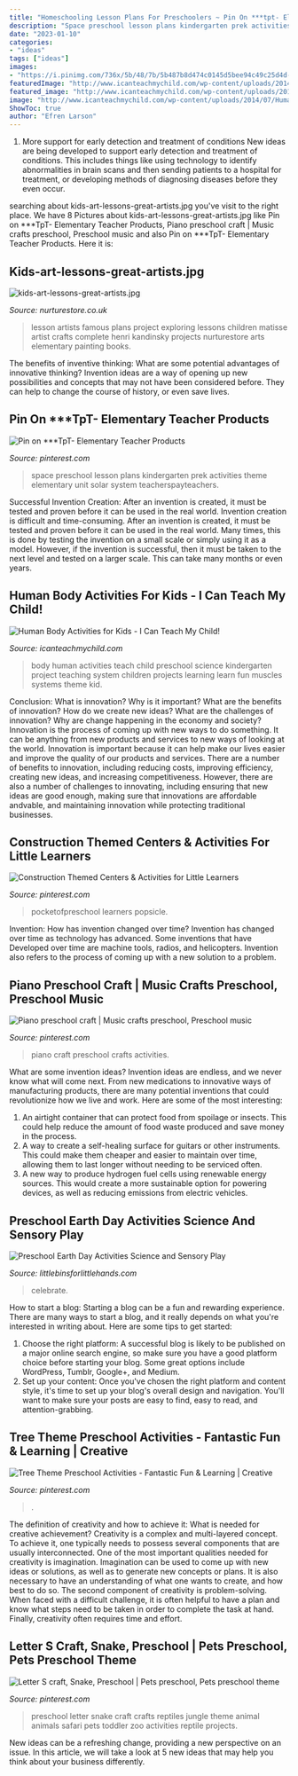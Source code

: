 ```yaml
---
title: "Homeschooling Lesson Plans For Preschoolers ~ Pin On ***tpt- Elementary Teacher Products"
description: "Space preschool lesson plans kindergarten prek activities theme elementary unit solar system teacherspayteachers"
date: "2023-01-10"
categories:
- "ideas"
tags: ["ideas"]
images:
- "https://i.pinimg.com/736x/5b/48/7b/5b487b8d474c0145d5bee94c49c25d4d--snake-craft-preschool-letter-s-crafts.jpg"
featuredImage: "http://www.icanteachmychild.com/wp-content/uploads/2014/07/Human-Body-Activities-for-Kids.jpg"
featured_image: "http://www.icanteachmychild.com/wp-content/uploads/2014/07/Human-Body-Activities-for-Kids.jpg"
image: "http://www.icanteachmychild.com/wp-content/uploads/2014/07/Human-Body-Activities-for-Kids.jpg"
ShowToc: true
author: "Efren Larson"
---
```



1) More support for early detection and treatment of conditions
New ideas are being developed to support early detection and treatment of conditions. This includes things like using technology to identify abnormalities in brain scans and then sending patients to a hospital for treatment, or developing methods of diagnosing diseases before they even occur.

	

		
searching about kids-art-lessons-great-artists.jpg you've visit to the right place. We have 8 Pictures about kids-art-lessons-great-artists.jpg like Pin on ***TpT- Elementary Teacher Products, Piano preschool craft | Music crafts preschool, Preschool music and also Pin on ***TpT- Elementary Teacher Products. Here it is:
		
    
## Kids-art-lessons-great-artists.jpg

<img loading=lazy src="http://nurturestore.co.uk/wp-content/uploads/2014/08/kids-art-lessons-great-artists.jpg" onerror="this.onerror=null;this.src='https://tse4.mm.bing.net/th?id=OIP.4Y8cKzvxrQit6mJGPFtHVQHaLH&amp;pid=15.1';" alt="kids-art-lessons-great-artists.jpg">

_Source: nurturestore.co.uk_

>lesson artists famous plans project exploring lessons children matisse artist crafts complete henri kandinsky projects nurturestore arts elementary painting books. 

	

The benefits of inventive thinking: What are some potential advantages of innovative thinking?
Invention ideas are a way of opening up new possibilities and concepts that may not have been considered before. They can help to change the course of history, or even save lives.

    
## Pin On ***TpT- Elementary Teacher Products

<img loading=lazy src="https://i.pinimg.com/736x/af/61/b3/af61b3cc8b7876e39e3251d2ca096cac.jpg" onerror="this.onerror=null;this.src='https://tse4.mm.bing.net/th?id=OIP.Q0oH7RjgfQY0btf_umUT6gHaLH&amp;pid=15.1';" alt="Pin on ***TpT- Elementary Teacher Products">

_Source: pinterest.com_

>space preschool lesson plans kindergarten prek activities theme elementary unit solar system teacherspayteachers. 

	

Successful Invention Creation: After an invention is created, it must be tested and proven before it can be used in the real world.
Invention creation is difficult and time-consuming. After an invention is created, it must be tested and proven before it can be used in the real world. Many times, this is done by testing the invention on a small scale or simply using it as a model. However, if the invention is successful, then it must be taken to the next level and tested on a larger scale. This can take many months or even years.

    
## Human Body Activities For Kids - I Can Teach My Child!

<img loading=lazy src="http://www.icanteachmychild.com/wp-content/uploads/2014/07/Human-Body-Activities-for-Kids.jpg" onerror="this.onerror=null;this.src='https://tse3.mm.bing.net/th?id=OIP.TwgnnuNXBQ_B-xwsmv6_AgHaNl&amp;pid=15.1';" alt="Human Body Activities for Kids - I Can Teach My Child!">

_Source: icanteachmychild.com_

>body human activities teach child preschool science kindergarten project teaching system children projects learning learn fun muscles systems theme kid. 

	

Conclusion: What is innovation? Why is it important? What are the benefits of innovation? How do we create new ideas? What are the challenges of innovation? Why are change happening in the economy and society?
Innovation is the process of coming up with new ways to do something. It can be anything from new products and services to new ways of looking at the world. Innovation is important because it can help make our lives easier and improve the quality of our products and services. There are a number of benefits to innovation, including reducing costs, improving efficiency, creating new ideas, and increasing competitiveness. However, there are also a number of challenges to innovating, including ensuring that new ideas are good enough, making sure that innovations are affordable andvable, and maintaining innovation while protecting traditional businesses.

    
## Construction Themed Centers &amp; Activities For Little Learners

<img loading=lazy src="https://i.pinimg.com/736x/85/fa/85/85fa85aab430e1007e7d912110a41652.jpg" onerror="this.onerror=null;this.src='https://tse4.mm.bing.net/th?id=OIP.mStYRIR45J7WbiYrheMJhwHaHa&amp;pid=15.1';" alt="Construction Themed Centers &amp; Activities for Little Learners">

_Source: pinterest.com_

>pocketofpreschool learners popsicle. 

	

Invention: How has invention changed over time?
Invention has changed over time as technology has advanced. Some inventions that have Developed over time are machine tools, radios, and helicopters. Invention also refers to the process of coming up with a new solution to a problem.

    
## Piano Preschool Craft | Music Crafts Preschool, Preschool Music

<img loading=lazy src="https://i.pinimg.com/736x/77/68/08/7768089c11701fb613775b48c42cdffa--piano-crafts-craft-patterns.jpg" onerror="this.onerror=null;this.src='https://tse2.mm.bing.net/th?id=OIP.Nu_MJwOCxiQb41_RxBFmKAAAAA&amp;pid=15.1';" alt="Piano preschool craft | Music crafts preschool, Preschool music">

_Source: pinterest.com_

>piano craft preschool crafts activities. 

	

What are some invention ideas?
Invention ideas are endless, and we never know what will come next. From new medications to innovative ways of manufacturing products, there are many potential inventions that could revolutionize how we live and work. Here are some of the most interesting: 
1. An airtight container that can protect food from spoilage or insects. This could help reduce the amount of food waste produced and save money in the process. 
2. A way to create a self-healing surface for guitars or other instruments. This could make them cheaper and easier to maintain over time, allowing them to last longer without needing to be serviced often. 
3. A new way to produce hydrogen fuel cells using renewable energy sources. This would create a more sustainable option for powering devices, as well as reducing emissions from electric vehicles. 

    
## Preschool Earth Day Activities Science And Sensory Play

<img loading=lazy src="https://littlebinsforlittlehands.com/wp-content/uploads/2016/02/Preschool-Earth-Day-activities-science-STEM-and-sensory-play-idea-to-celebrate-Earth-Day-2-680x1020.jpg" onerror="this.onerror=null;this.src='https://tse2.mm.bing.net/th?id=OIP.vFcHE1HBFP8-zDb-KcQmoQHaLH&amp;pid=15.1';" alt="Preschool Earth Day Activities Science and Sensory Play">

_Source: littlebinsforlittlehands.com_

>celebrate. 

	

How to start a blog:
Starting a blog can be a fun and rewarding experience. There are many ways to start a blog, and it really depends on what you're interested in writing about. Here are some tips to get started: 
1. Choose the right platform: A successful blog is likely to be published on a major online search engine, so make sure you have a good platform choice before starting your blog. Some great options include WordPress, Tumblr, Google+, and Medium. 
2. Set up your content: Once you've chosen the right platform and content style, it's time to set up your blog's overall design and navigation. You'll want to make sure your posts are easy to find, easy to read, and attention-grabbing. 

    
## Tree Theme Preschool Activities - Fantastic Fun &amp; Learning | Creative

<img loading=lazy src="https://i.pinimg.com/736x/46/3c/f1/463cf1c1026d792136b9d704ec703c8b.jpg" onerror="this.onerror=null;this.src='https://tse3.mm.bing.net/th?id=OIP.HWDIE-Ce1hQQLe9qmVFvdQHaOM&amp;pid=15.1';" alt="Tree Theme Preschool Activities - Fantastic Fun &amp; Learning | Creative">

_Source: pinterest.com_

>. 

	

The definition of creativity and how to achieve it: What is needed for creative achievement?
Creativity is a complex and multi-layered concept. To achieve it, one typically needs to possess several components that are usually interconnected. One of the most important qualities needed for creativity is imagination. Imagination can be used to come up with new ideas or solutions, as well as to generate new concepts or plans. It is also necessary to have an understanding of what one wants to create, and how best to do so. The second component of creativity is problem-solving. When faced with a difficult challenge, it is often helpful to have a plan and know what steps need to be taken in order to complete the task at hand. Finally, creativity often requires time and effort.

    
## Letter S Craft, Snake, Preschool | Pets Preschool, Pets Preschool Theme

<img loading=lazy src="https://i.pinimg.com/736x/5b/48/7b/5b487b8d474c0145d5bee94c49c25d4d--snake-craft-preschool-letter-s-crafts.jpg" onerror="this.onerror=null;this.src='https://tse4.mm.bing.net/th?id=OIP.s3yCOjtruziTncJMxzviKQHaJ3&amp;pid=15.1';" alt="Letter S craft, Snake, Preschool | Pets preschool, Pets preschool theme">

_Source: pinterest.com_

>preschool letter snake craft crafts reptiles jungle theme animal animals safari pets toddler zoo activities reptile projects. 

	

New ideas can be a refreshing change, providing a new perspective on an issue. In this article, we will take a look at 5 new ideas that may help you think about your business differently.

